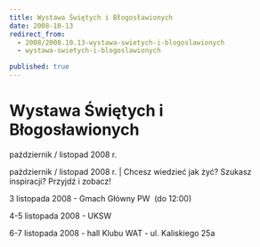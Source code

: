 ```yaml
---
title: Wystawa Świętych i Błogosławionych
date: 2008-10-13
redirect_from: 
  - 2008/2008.10.13-wystawa-swietych-i-blogoslawionych
  - wystawa-swietych-i-blogoslawionych

published: true
---
```




# Wystawa Świętych i Błogosławionych

<time>październik / listopad 2008 r.</time>

październik / listopad 2008 r. | Chcesz wiedzieć jak żyć? Szukasz inspiracji? Przyjdź i zobacz!

3 listopada 2008 - Gmach Główny PW&nbsp; (do 12:00)

4-5 listopada 2008 - UKSW

6-7 listopada 2008 - hall Klubu WAT - ul. Kaliskiego 25a

         

         


<!--CONTENT FROM OLD SERVER (jos before 2013): październik / listopad 2008 r. | Chcesz wiedzieć jak żyć? Szukasz inspiracji? Przyjdź i zobacz!



3 listopada 2008 - Gmach Główny PW&nbsp; (do 12:00)

4-5 listopada 2008 - UKSW

6-7 listopada 2008 - hall Klubu WAT - ul. Kaliskiego 25a

         

         

         
-->

<!--{{json:{"created_date":"2008-10-13 02:35:00","publish_down":"0000-00-00 00:00:00","id":"659"}}}-->